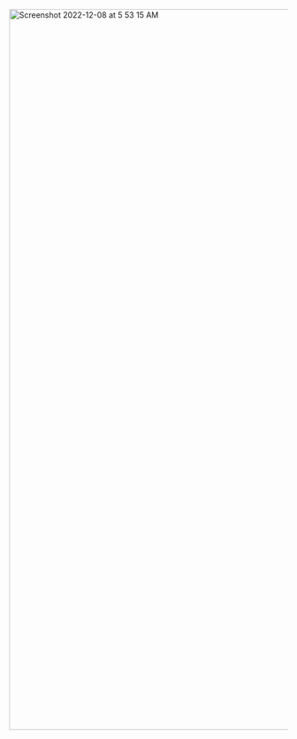 <img width="1303" alt="Screenshot 2022-12-08 at 5 53 15 AM" src="https://user-images.githubusercontent.com/113886400/206326001-c91c9c8f-20df-4f91-a5d0-f8837d40671a.png">
